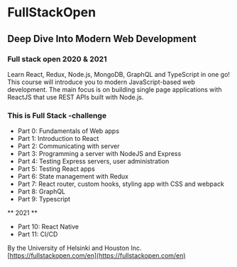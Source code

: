 # FullStackOpen

## Deep Dive Into Modern Web Development

### Full stack open 2020 & 2021

Learn React, Redux, Node.js, MongoDB, GraphQL and TypeScript in one go! This course will introduce you to modern JavaScript-based web development. The main focus is on building single page applications with ReactJS that use REST APIs built with Node.js.

### This is Full Stack -challenge

- Part 0: Fundamentals of Web apps
- Part 1: Introduction to React
- Part 2: Communicating with server
- Part 3: Programming a server with NodeJS and Express
- Part 4: Testing Express servers, user administration
- Part 5: Testing React apps
- Part 6: State management with Redux
- Part 7: React router, custom hooks, styling app with CSS and webpack
- Part 8: GraphQL
- Part 9: Typescript

** 2021 **

- Part 10: React Native
- Part 11: CI/CD

By the University of Helsinki and Houston Inc. [https://fullstackopen.com/en](https://fullstackopen.com/en)
